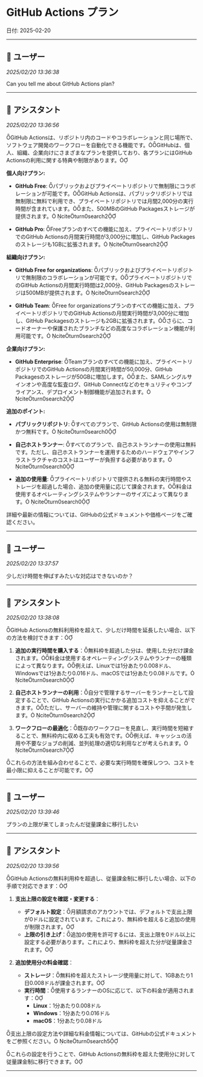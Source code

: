 # GitHub Actions プラン

日付: 2025-02-20

---

## 👤 ユーザー
*2025/02/20 13:36:38*

Can you tell me about GitHub Actions plan?

---

## 🤖 アシスタント
*2025/02/20 13:36:56*

GitHub Actionsは、リポジトリ内のコードやコラボレーションと同じ場所で、ソフトウェア開発のワークフローを自動化できる機能です。GitHubは、個人、組織、企業向けにさまざまなプランを提供しており、各プランにはGitHub Actionsの利用に関する特典や制限があります。

**個人向けプラン:**

- **GitHub Free**: パブリックおよびプライベートリポジトリで無制限にコラボレーションが可能です。GitHub Actionsは、パブリックリポジトリでは無制限に無料で利用でき、プライベートリポジトリでは月間2,000分の実行時間が含まれています。また、500MBのGitHub Packagesストレージが提供されます。 citeturn0search2

- **GitHub Pro**: Freeプランのすべての機能に加え、プライベートリポジトリでのGitHub Actionsの月間実行時間が3,000分に増加し、GitHub Packagesのストレージも1GBに拡張されます。 citeturn0search2

**組織向けプラン:**

- **GitHub Free for organizations**: パブリックおよびプライベートリポジトリで無制限のコラボレーションが可能です。プライベートリポジトリでのGitHub Actionsの月間実行時間は2,000分、GitHub Packagesのストレージは500MBが提供されます。 citeturn0search2

- **GitHub Team**: Free for organizationsプランのすべての機能に加え、プライベートリポジトリでのGitHub Actionsの月間実行時間が3,000分に増加し、GitHub Packagesのストレージも2GBに拡張されます。さらに、コードオーナーや保護されたブランチなどの高度なコラボレーション機能が利用可能です。 citeturn0search2

**企業向けプラン:**

- **GitHub Enterprise**: Teamプランのすべての機能に加え、プライベートリポジトリでのGitHub Actionsの月間実行時間が50,000分、GitHub Packagesのストレージが50GBに増加します。また、SAMLシングルサインオンや高度な監査ログ、GitHub Connectなどのセキュリティやコンプライアンス、デプロイメント制御機能が追加されます。 citeturn0search2

**追加のポイント:**

- **パブリックリポジトリ**: すべてのプランで、GitHub Actionsの使用は無制限かつ無料です。 citeturn0search0

- **自己ホストランナー**: すべてのプランで、自己ホストランナーの使用は無料です。ただし、自己ホストランナーを運用するためのハードウェアやインフラストラクチャのコストはユーザーが負担する必要があります。 citeturn0search0

- **追加の使用量**: プライベートリポジトリで提供される無料の実行時間やストレージを超過した場合、追加の使用量に応じて課金されます。料金は使用するオペレーティングシステムやランナーのサイズによって異なります。 citeturn0search0

詳細や最新の情報については、GitHubの公式ドキュメントや価格ページをご確認ください。

---

## 👤 ユーザー
*2025/02/20 13:37:57*

少しだけ時間を伸ばすみたいな対応はできないのか？

---

## 🤖 アシスタント
*2025/02/20 13:38:08*

GitHub Actionsの無料利用枠を超えて、少しだけ時間を延長したい場合、以下の方法を検討できます：

1. **追加の実行時間を購入する**：無料枠を超過した分は、使用した分だけ課金されます。料金は使用するオペレーティングシステムやランナーの種類によって異なります。例えば、Linuxでは1分あたり0.008ドル、Windowsでは1分あたり0.016ドル、macOSでは1分あたり0.08ドルです。 citeturn0search0

2. **自己ホストランナーの利用**：自分で管理するサーバーをランナーとして設定することで、GitHub Actionsの実行にかかる追加コストを抑えることができます。ただし、サーバーの維持や管理に関するコストや手間が発生します。 citeturn0search2

3. **ワークフローの最適化**：既存のワークフローを見直し、実行時間を短縮することで、無料枠内に収める工夫も有効です。例えば、キャッシュの活用や不要なジョブの削減、並列処理の適切な利用などが考えられます。 citeturn0search7

これらの方法を組み合わせることで、必要な実行時間を確保しつつ、コストを最小限に抑えることが可能です。

---

## 👤 ユーザー
*2025/02/20 13:39:46*

プランの上限が来てしまったんだ従量課金に移行したい

---

## 🤖 アシスタント
*2025/02/20 13:39:56*

GitHub Actionsの無料利用枠を超過し、従量課金制に移行したい場合、以下の手順で対応できます：

1. **支出上限の設定を確認・変更する**：
   - **デフォルト設定**：月額請求のアカウントでは、デフォルトで支出上限が0ドルに設定されています。これにより、無料枠を超えると追加の使用が制限されます。
   - **上限の引き上げ**：追加の使用を許可するには、支出上限を0ドル以上に設定する必要があります。これにより、無料枠を超えた分が従量課金されます。

2. **追加使用分の料金確認**：
   - **ストレージ**：無料枠を超えたストレージ使用量に対して、1GBあたり1日0.008ドルが課金されます。
   - **実行時間**：使用するランナーのOSに応じて、以下の料金が適用されます：
     - **Linux**：1分あたり0.008ドル
     - **Windows**：1分あたり0.016ドル
     - **macOS**：1分あたり0.08ドル

支出上限の設定方法や詳細な料金情報については、GitHubの公式ドキュメントをご参照ください。 citeturn0search5

これらの設定を行うことで、GitHub Actionsの無料枠を超えた使用分に対して従量課金制に移行できます。

---
